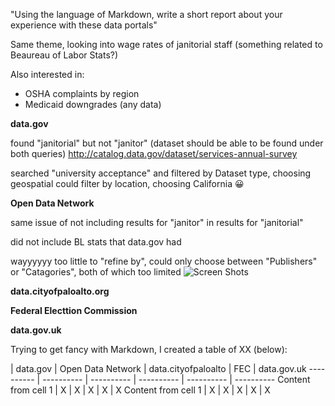 "Using the language of Markdown, write a short report about your experience with these data portals"

Same theme, looking into wage rates of janitorial staff (something related to Beaureau of Labor Stats?)

Also interested in:
* OSHA complaints by region
* Medicaid downgrades (any data)

**data.gov**


found "janitorial" but not "janitor" (dataset should be able to be found under both queries)
http://catalog.data.gov/dataset/services-annual-survey

searched "university acceptance" and filtered by Dataset type, choosing geospatial
could filter by location, choosing California :grinning:

**Open Data Network**

same issue of not including results for "janitor" in results for "janitorial"

did not include BL stats that data.gov had

wayyyyyy too little to "refine by", could only choose between "Publishers" or "Catagories", both of which too limited
![Screen Shots](/desktop/sshot1.png)



**data.cityofpaloalto.org**


**Federal Electtion Commission**


**data.gov.uk**



Trying to get fancy with Markdown, I created a table of XX (below):

| data.gov | Open Data Network | data.cityofpaloalto | FEC | data.gov.uk
---------- | ---------- | ---------- | ---------- | ---------- | ---------- 
Content from cell 1 | X | X | X | X | X
Content from cell 1 | X | X | X | X | X


